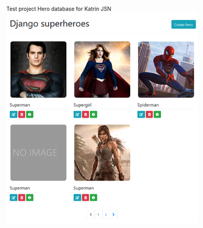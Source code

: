 Test project Hero database for Katrin JSN
![alt text](screenshot.png "Test project Hero database for Katrin JSN")
